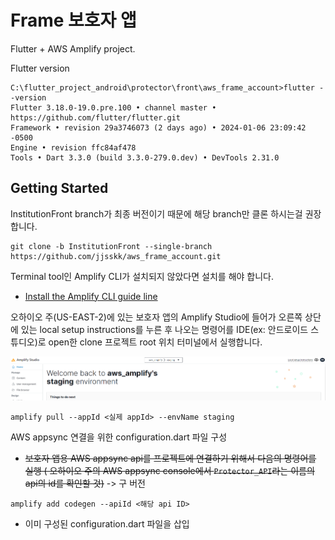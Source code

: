 # Frame 보호자 앱

Flutter + AWS Amplify project.

Flutter version
```
C:\flutter_project_android\protector\front\aws_frame_account>flutter --version
Flutter 3.18.0-19.0.pre.100 • channel master • https://github.com/flutter/flutter.git
Framework • revision 29a3746073 (2 days ago) • 2024-01-06 23:09:42 -0500
Engine • revision ffc84af478
Tools • Dart 3.3.0 (build 3.3.0-279.0.dev) • DevTools 2.31.0
```

## Getting Started

InstitutionFront branch가 최종 버전이기 때문에 해당 branch만 클론 하시는걸 권장합니다.

```
git clone -b InstitutionFront --single-branch https://github.com/jjsskk/aws_frame_account.git
```
Terminal tool인 Amplify CLI가 설치되지 않았다면 설치를 해야 합니다.

- [Install the Amplify CLI guide line](https://docs.amplify.aws/flutter/start/getting-started/installation/)

오하이오 주(US-EAST-2)에 있는 보호자 앱의 Amplify Studio에 들어가 오른쪽 상단에 있는 local setup instructions를 누른 후 나오는 명령어를 IDE(ex: 안드로이드 스튜디오)로 open한 clone 프로젝트 root 위치 터미널에서 실행합니다.

![Alt text](image.png)

```
amplify pull --appId <실제 appId> --envName staging
```
AWS appsync 연결을 위한 configuration.dart 파일 구성

- ~~보호자 앱용 AWS appsync api를 프로젝트에 연결하기 위해서 다음의 명령어를 실행 ( 오하이오 주의 AWS appsync console에서 `Protector_API`라는 이름의 api의 id를 확인할 것)~~ -> 구 버전

```
amplify add codegen --apiId <해당 api ID>
```

- 이미 구성된 configuration.dart 파일을 삽입
 


